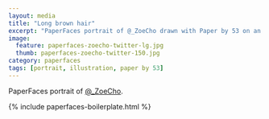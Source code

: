 ```yaml
---
layout: media
title: "Long brown hair"
excerpt: "PaperFaces portrait of @_ZoeCho drawn with Paper by 53 on an iPad."
image: 
  feature: paperfaces-zoecho-twitter-lg.jpg
  thumb: paperfaces-zoecho-twitter-150.jpg
category: paperfaces
tags: [portrait, illustration, paper by 53]
---
```


PaperFaces portrait of [@_ZoeCho](http://twitter.com/_ZoeCho).

{% include paperfaces-boilerplate.html %}